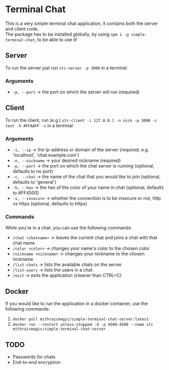 # Terminal Chat
This is a very simple terminal chat application, it contains both the server and client code.  
The package has to be installed globally, by using ```npm i -g simple-terminal-chat```, to be able to use it!

## Server
To run the server just run ```stc-server -p 3000``` in a terminal

### Arguments
- ```-p, --port``` -> the port on which the server will run (required)

## Client
To run the client, run (e.g.) ```stc-client -i 127.0.0.1 -n nick -p 3000 -c test -h #FFAAFF -s``` in a terminal

### Arguments
- ```-i, --ip``` -> the ip-address or domain of the server (required, e.g. 'localhost', 'chat.example.com')
- ```-n, --nickname``` -> your desired nickname (required)
- ```-p, --port``` -> the port on which the chat server is running (optional, defaults to no port)
- ```-c, --chat``` -> the name of the chat that you would like to join (optional, defaults to 'general')
- ```-h, --hex``` -> the hex of the color of your name in chat (optional, defaults to #FF4500)
- ```-s, --insecure``` -> whether the connection is to be insecure or not, http vs https (optional, defaults to https)

### Commands
While you're in a chat, you can use the following commands:
- ```/chat <chatname>``` -> leaves the current chat and joins a chat with that chat name
- ```/color <color>``` -> changes your name's color to the chosen color
- ```/nickname <nickname>``` -> changes your nickname to the chosen nickname
- ```/list-chats``` -> lists the available chats on the server
- ```/list-users``` -> lists the users in a chat
- ```/exit``` -> exits the application (cleaner than CTRL+C)

## Docker
If you would like to run the application in a docker container, use the following commands:  
1. ```docker pull mithraicmagic/simple-terminal-chat-server:latest```
2. ```docker run --restart unless-stopped -d -p 4500:4500 --name stc mithraicmagic/simple-terminal-chat-server```

## TODO
- Passwords for chats
- End-to-end encryption
